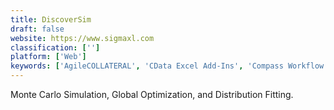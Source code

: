 ```yaml
---
title: DiscoverSim
draft: false 
website: https://www.sigmaxl.com
classification: ['']
platform: ['Web']
keywords: ['AgileCOLLATERAL', 'CData Excel Add-Ins', 'Compass Workflow', 'Comply Global', 'LogicGate', 'Looker', 'Lumenaut', 'Minitab', 'ProVal', 'Risk Solver', 'RiskAMP', 'SAFE TOOLBOXES', 'SAP GRC', 'SISA Assistant', 'SimulAr', 'Thomson Reuters Enterprise Risk Manager', 'TreePlan', 'XConnector', 'Yasai', 'cammsrisk']
---
```

Monte Carlo Simulation, Global Optimization, and Distribution Fitting.